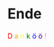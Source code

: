 <div class="h-full flex flex-col">

# Ende
  <div class="flex flex-1 flex-col mb-14">
    <div v-click="1" class="flex flex-1 items-center justify-center text-[10rem]">
      <span style="color: red;">D</span>
      <span style="color: orange;">a</span>
      <span style="color: yellow;">n</span>
      <span style="color: green;">k</span>
      <span style="color: blue;">ö</span>
      <span style="color: indigo;">ö</span>
      <span style="color: violet;">!</span>
    </div>
  </div>
</div>

<Footer />
